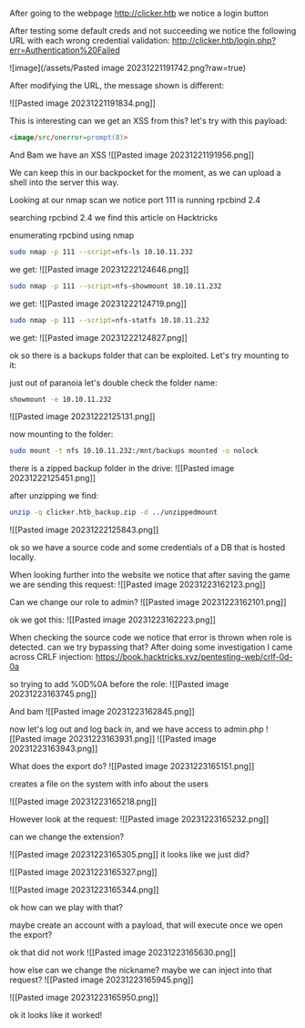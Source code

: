 After going to the webpage http://clicker.htb we notice a login button

After testing some default creds and not succeeding we notice the following URL with each wrong credential validation:
http://clicker.htb/login.php?err=Authentication%20Failed

![image](/assets/Pasted image 20231221191742.png?raw=true)

After modifying the URL, the message shown is different:

![[Pasted image 20231221191834.png]]


This is interesting can we get an XSS from this?
let's try with this payload:
```html
<image/src/onerror=prompt(8)>
```


And Bam we have an XSS
![[Pasted image 20231221191956.png]]



We can keep this in our backpocket for the moment, as we can upload a shell into the server this way.

Looking at our nmap scan we notice port 111 is running rpcbind 2.4

searching rpcbind 2.4 we find this article on Hacktricks


enumerating rpcbind using nmap

```bash
sudo nmap -p 111 --script=nfs-ls 10.10.11.232
```

we get:
![[Pasted image 20231222124646.png]]

```bash
sudo nmap -p 111 --script=nfs-showmount 10.10.11.232
```

we get:
![[Pasted image 20231222124719.png]]

```bash
sudo nmap -p 111 --script=nfs-statfs 10.10.11.232
```
we get:
![[Pasted image 20231222124827.png]]

ok so there is a backups folder that can be exploited. Let's try mounting to it:

just out of paranoia let's double check the folder name:

```bash
showmount -e 10.10.11.232
```
![[Pasted image 20231222125131.png]]



now mounting to the folder:
```bash
sudo mount -t nfs 10.10.11.232:/mnt/backups mounted -o nolock
```

there is a zipped backup folder in the drive:
![[Pasted image 20231222125451.png]]


after unzipping we find:
```bash
unzip -q clicker.htb_backup.zip -d ../unzippedmount
```

![[Pasted image 20231222125843.png]]


ok so we have a source code and some credentials of a DB that is hosted locally.


When looking further into the website we notice that after saving the game we are sending this request:
![[Pasted image 20231223162123.png]]

Can we change our role to admin?
![[Pasted image 20231223162101.png]]

ok we got this:
![[Pasted image 20231223162223.png]]


When checking the source code we notice that error is thrown when role is detected. can we try bypassing that?
After doing some investigation I came across CRLF injection:
https://book.hacktricks.xyz/pentesting-web/crlf-0d-0a

so trying to add %0D%0A before the role:
![[Pasted image 20231223163745.png]]


And bam
![[Pasted image 20231223162845.png]]


now let's log out and log back in, and we have access to admin.php
![[Pasted image 20231223163931.png]]
![[Pasted image 20231223163943.png]]


What does the export do?
![[Pasted image 20231223165151.png]]

creates a file on the system with info about the users

![[Pasted image 20231223165218.png]]

However look at the request:
![[Pasted image 20231223165232.png]]


can we change the extension?

![[Pasted image 20231223165305.png]]
it looks like we just did?

![[Pasted image 20231223165327.png]]


![[Pasted image 20231223165344.png]]


ok how can we play with that?

maybe create an account with a payload, that will execute once we open the export?

ok that did not work
![[Pasted image 20231223165630.png]]

how else can we change the nickname? maybe we can inject into that request?
![[Pasted image 20231223165945.png]]

![[Pasted image 20231223165950.png]]

ok it looks like it worked!


